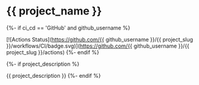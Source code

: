 # {{ project_name }}

{%- if ci_cd == 'GitHub' and github_username %}

[![Actions Status](https://github.com/{{ github_username }}/{{ project_slug }}/workflows/CI/badge.svg)](https://github.com/{{ github_username }}/{{ project_slug }}/actions)
{%- endif %}

{%- if project_description %}

{{ project_description }}
{%- endif %}
